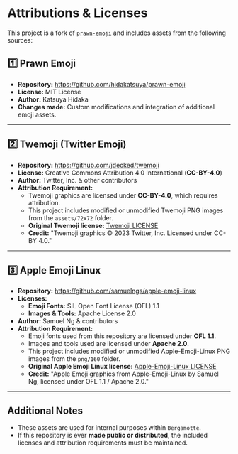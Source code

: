 # Attributions & Licenses

This project is a fork of [`prawn-emoji`](https://github.com/hidakatsuya/prawn-emoji) and includes assets from the following sources:

## 1️⃣ Prawn Emoji
- **Repository:** https://github.com/hidakatsuya/prawn-emoji
- **License:** MIT License
- **Author:** Katsuya Hidaka
- **Changes made:** Custom modifications and integration of additional emoji assets.

---

## 2️⃣ Twemoji (Twitter Emoji)
- **Repository:** https://github.com/jdecked/twemoji
- **License:** Creative Commons Attribution 4.0 International (**CC-BY-4.0**)
- **Author:** Twitter, Inc. & other contributors
- **Attribution Requirement:** 
  - Twemoji graphics are licensed under **CC-BY-4.0**, which requires attribution.
  - This project includes modified or unmodified Twemoji PNG images from the `assets/72x72` folder.
  - **Original Twemoji license:** [Twemoji LICENSE](https://github.com/jdecked/twemoji/blob/main/LICENSE-GRAPHICS)
  - **Credit:** "Twemoji graphics © 2023 Twitter, Inc. Licensed under CC-BY 4.0."

---

## 3️⃣ Apple Emoji Linux
- **Repository:** https://github.com/samuelngs/apple-emoji-linux
- **Licenses:**
  - **Emoji Fonts:** SIL Open Font License (OFL) 1.1
  - **Images & Tools:** Apache License 2.0
- **Author:** Samuel Ng & contributors
- **Attribution Requirement:**
  - Emoji fonts used from this repository are licensed under **OFL 1.1**.
  - Images and tools used are licensed under **Apache 2.0**.
  - This project includes modified or unmodified Apple-Emoji-Linux PNG images from the `png/160` folder.
  - **Original Apple Emoji Linux license:** [Apple-Emoji-Linux LICENSE](https://github.com/samuelngs/apple-emoji-linux/blob/main/LICENSE)
  - **Credit:** "Apple Emoji graphics from Apple-Emoji-Linux by Samuel Ng, licensed under OFL 1.1 / Apache 2.0."

---

## Additional Notes
- These assets are used for internal purposes within `Bergamotte`.
- If this repository is ever **made public or distributed**, the included licenses and attribution requirements must be maintained.
